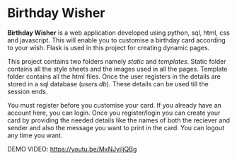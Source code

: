 # Birthday Wisher

**Birthday Wisher** is a web application developed using python, sql, html, css and javascript. This will enable you to customise a birthday card according to your wish. Flask is used in this project for creating dynamic pages.

This project contains two folders namely _static_ and _templates_. Static folder contains all the style sheets and the images used in all the pages. Template folder contains all the html files. Once the user registers in the details are stored in a sql database (_users.db_). These details can be used till the session ends.

You must register before you customise your card. If you already have an account here, you can login. Once you register/login you can create your card by providing the needed details like the names of both the reciever and sender and also the message you want to print in the card. You can logout any time you want.

DEMO VIDEO:
https://youtu.be/MxNJyiIjQBg
